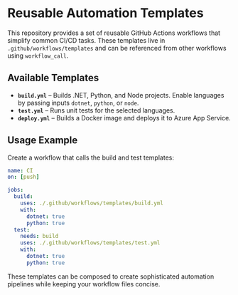 # Reusable Automation Templates

This repository provides a set of reusable GitHub Actions workflows that simplify common CI/CD tasks.
These templates live in `.github/workflows/templates` and can be referenced from other workflows using `workflow_call`.

## Available Templates

- **`build.yml`** – Builds .NET, Python, and Node projects. Enable languages by passing inputs `dotnet`, `python`, or `node`.
- **`test.yml`** – Runs unit tests for the selected languages.
- **`deploy.yml`** – Builds a Docker image and deploys it to Azure App Service.

## Usage Example

Create a workflow that calls the build and test templates:

```yaml
name: CI
on: [push]

jobs:
  build:
    uses: ./.github/workflows/templates/build.yml
    with:
      dotnet: true
      python: true
  test:
    needs: build
    uses: ./.github/workflows/templates/test.yml
    with:
      dotnet: true
      python: true
```

These templates can be composed to create sophisticated automation pipelines while keeping your workflow files concise.
